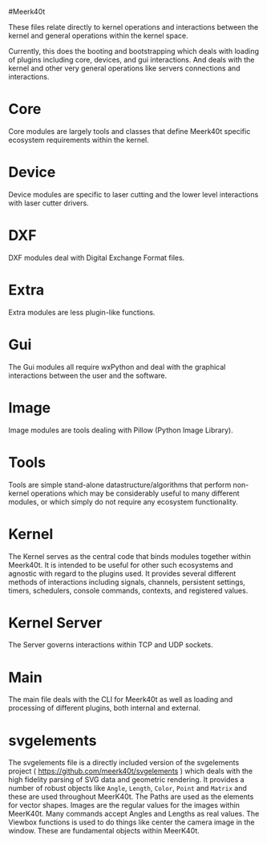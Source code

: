 #Meerk40t

These files relate directly to kernel operations and interactions between the kernel and general operations within the kernel space. 

Currently, this does the booting and bootstrapping which deals with loading of plugins including core, devices, and gui interactions. And deals with the kernel and other very general operations like servers connections and interactions.


# Core

Core modules are largely tools and classes that define Meerk40t specific ecosystem requirements within the kernel.

# Device

Device modules are specific to laser cutting and the lower level interactions with laser cutter drivers.


# DXF

DXF modules deal with Digital Exchange Format files.


# Extra

Extra modules are less plugin-like functions.

# Gui

The Gui modules all require wxPython and deal with the graphical interactions between the user and the software.

# Image

Image modules are tools dealing with Pillow (Python Image Library).

# Tools

Tools are simple stand-alone datastructure/algorithms that perform non-kernel operations which may be considerably useful to many different modules, or which simply do not require any ecosystem functionality. 

# Kernel
The Kernel serves as the central code that binds modules together within Meerk40t. It is intended to be useful for other such ecosystems and agnostic with regard to the plugins used. It provides several different methods of interactions including signals, channels, persistent settings, timers, schedulers, console commands, contexts, and registered values.

# Kernel Server
The Server governs interactions within TCP and UDP sockets.

# Main
The main file deals with the CLI for Meerk40t as well as loading and processing of different plugins, both internal and external.

# svgelements
The svgelements file is a directly included version of the svgelements project ( https://github.com/meerk40t/svgelements ) which deals with the high fidelity parsing of SVG data and geometric rendering. It provides a number of robust objects like `Angle`, `Length`, `Color`, `Point` and `Matrix` and these are used throughout MeerK40t. The Paths are used as the elements for vector shapes. Images are the regular values for the images within MeerK40t. Many commands accept Angles and Lengths as real values. The Viewbox functions is used to do things like center the camera image in the window. These are fundamental objects within MeerK40t.

